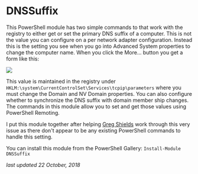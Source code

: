 # DNSSuffix

This PowerShell module has two simple commands to that work with the registry to either get or set the primary DNS suffix of a computer. This is not the value you can configure on a per network adapter configuration. Instead this is the setting you see when you go into Advanced System properties to change the computer name. When you click the More... button you get a form like this:

![](./images/system1.png)

This value is maintained in the registry under `HKLM:\system\CurrentControlSet\Services\tcpip\parameters` where you must change the Domain and NV Domain properties. You can also configure whether to synchronize the DNS suffix with domain member ship changes. The commands in this module allow you to set and get those values using PowerShell Remoting.

I put this module together after helping [Greg Shields](http://twitter.com/ConcentratdGreg) work through this very issue as there don't appear to be any existing PowerShell commands to handle this setting.

You can install this module from the PowerShell Gallery: `Install-Module DNSSuffix`

*last updated 22 October, 2018*